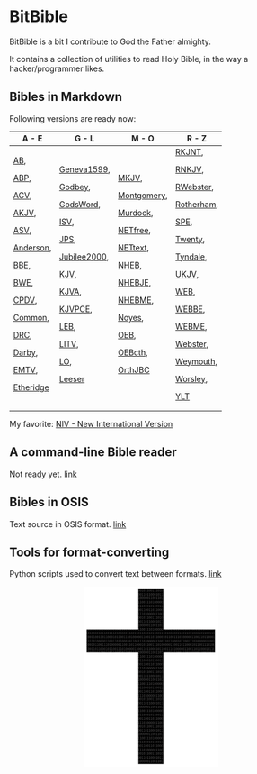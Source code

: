 # BitBible

BitBible is a bit I contribute to God the Father almighty.

It contains a collection of utilities to read Holy Bible, in the way a hacker/programmer likes.

## Bibles in Markdown
Following versions are ready now:

| A - E | G - L | M - O | R - Z |
|-------|-------|-------|-------|
| [AB](markdown/AB/README.md), <p/>[ABP](markdown/ABP/README.md), <p/>[ACV](markdown/ACV/README.md), <p/>[AKJV](markdown/AKJV/README.md), <p/>[ASV](markdown/ASV/README.md), <p/>[Anderson](markdown/Anderson/README.md), <p/>[BBE](markdown/BBE/README.md), <p/>[BWE](markdown/BWE/README.md), <p/>[CPDV](markdown/CPDV/README.md), <p/>[Common](markdown/Common/README.md), <p/>[DRC](markdown/DRC/README.md), <p/>[Darby](markdown/Darby/README.md), <p/>[EMTV](markdown/EMTV/README.md), <p/>[Etheridge](markdown/Etheridge/README.md) | [Geneva1599](markdown/Geneva1599/README.md), <p/>[Godbey](markdown/Godbey/README.md), <p/>[GodsWord](markdown/GodsWord/README.md), <p/>[ISV](markdown/ISV/README.md), <p/>[JPS](markdown/JPS/README.md), <p/>[Jubilee2000](markdown/Jubilee2000/README.md), <p/>[KJV](markdown/KJV/README.md), <p/>[KJVA](markdown/KJVA/README.md), <p/>[KJVPCE](markdown/KJVPCE/README.md), <p/>[LEB](markdown/LEB/README.md), <p/>[LITV](markdown/LITV/README.md), <p/>[LO](markdown/LO/README.md), <p/>[Leeser](markdown/Leeser/README.md) | [MKJV](markdown/MKJV/README.md), <p/>[Montgomery](markdown/Montgomery/README.md), <p/>[Murdock](markdown/Murdock/README.md), <p/>[NETfree](markdown/NETfree/README.md), <p/>[NETtext](markdown/NETtext/README.md), <p/>[NHEB](markdown/NHEB/README.md), <p/>[NHEBJE](markdown/NHEBJE/README.md), <p/>[NHEBME](markdown/NHEBME/README.md), <p/>[Noyes](markdown/Noyes/README.md), <p/>[OEB](markdown/OEB/README.md), <p/>[OEBcth](markdown/OEBcth/README.md), <p/>[OrthJBC](markdown/OrthJBC/README.md) | [RKJNT](markdown/RKJNT/README.md), <p/>[RNKJV](markdown/RNKJV/README.md), <p/>[RWebster](markdown/RWebster/README.md), <p/>[Rotherham](markdown/Rotherham/README.md), <p/>[SPE](markdown/SPE/README.md), <p/>[Twenty](markdown/Twenty/README.md), <p/>[Tyndale](markdown/Tyndale/README.md), <p/>[UKJV](markdown/UKJV/README.md), <p/>[WEB](markdown/WEB/README.md), <p/>[WEBBE](markdown/WEBBE/README.md), <p/>[WEBME](markdown/WEBME/README.md), <p/>[Webster](markdown/Webster/README.md), <p/>[Weymouth](markdown/Weymouth/README.md), <p/>[Worsley](markdown/Worsley/README.md), <p/>[YLT](markdown/YLT/README.md) |

My favorite: [NIV - New International Version](markdown/NIV/README.md)

## A command-line Bible reader

Not ready yet. [link](reader)

## Bibles in OSIS

Text source in OSIS format. [link](source/osis)

## Tools for format-converting

Python scripts used to convert text between formats. [link](util)

<p align="center">
  <img src="img/BitCross_240x320.png">
</p>
